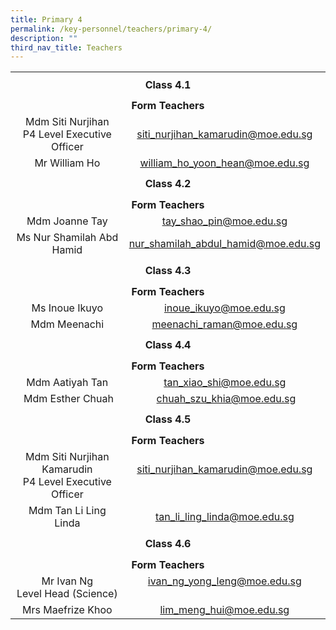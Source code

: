 ```yaml
---
title: Primary 4
permalink: /key-personnel/teachers/primary-4/
description: ""
third_nav_title: Teachers
---
```

<table style="margin-left: auto; margin-right: auto;" border="0" width="100%" cellspacing="0">
<tbody>
<tr>
<td style="text-align: center;" colspan="2" height="41"><strong>Class 4.1</strong></td>
</tr>
<tr style="text-align: center;">
<td colspan="2" height="25"><strong>Form Teachers</strong></td>
</tr>
<tr style="text-align: center;">
<td width="50%">Mdm Siti Nurjihan<br>P4 Level Executive Officer</td>
<td width="50%"><a href="mailto:siti_nurjihan_kamarudin@moe.edu.sg" target="">siti_nurjihan_kamarudin@moe.edu.sg</a></td>
</tr>
<tr style="text-align: center;">
<td>
<div>Mr William Ho</div>
</td>
<td><a href="mailto:william_ho_yoon_hean@moe.edu.sg" target="">william_ho_yoon_hean@moe.edu.sg</a></td>
</tr>
<tr style="text-align: center;">
<td colspan="2" height="41"><strong>Class 4.2</strong></td>
</tr>
<tr style="text-align: center;">
<td colspan="2" height="25"><strong>Form Teachers</strong></td>
</tr>
<tr style="text-align: center;">
<td width="50%">Mdm Joanne Tay</td>
<td><a href="mailto:tay_shao_pin@moe.edu.sg" target="">tay_shao_pin@moe.edu.sg</a></td>
</tr>
<tr style="text-align: center;">
<td>Ms Nur Shamilah Abd Hamid</td>
<td><a href="mailto:nur_shamilah_abdul_hamid@moe.edu.sg" target="">nur_shamilah_abdul_hamid@moe.edu.sg</a></td>
</tr>
<tr style="text-align: center;">
<td colspan="2" height="41"><strong>Class 4.3</strong></td>
</tr>
<tr style="text-align: center;">
<td colspan="2" height="25"><strong>Form Teachers</strong></td>
</tr>
<tr style="text-align: center;">
<td>Ms Inoue Ikuyo</td>
<td><a href="mailto:inoue_ikuyo@moe.edu.sg" target="">inoue_ikuyo@moe.edu.sg</a></td>
</tr>
<tr style="text-align: center;">
<td>
<div>Mdm Meenachi</div>
</td>
<td><a href="mailto:meenachi_raman@moe.edu.sg" target="">meenachi_raman@moe.edu.sg</a></td>
</tr>
<tr style="text-align: center;">
<td colspan="2" height="41"><strong>Class 4.4</strong></td>
</tr>
<tr style="text-align: center;">
<td colspan="2" height="25"><strong>Form Teachers</strong></td>
</tr>
<tr style="text-align: center;">
<td width="50%">Mdm Aatiyah Tan</td>
<td width="50%"><a href="mailto:tan_xiao_shi@moe.edu.sg" target="">tan_xiao_shi@moe.edu.sg</a></td>
</tr>
<tr style="text-align: center;">
<td>&nbsp;Mdm Esther Chuah</td>
<td>&nbsp;<a href="mailto:chuah_szu_khia@moe.edu.sg" target="">chuah_szu_khia@moe.edu.sg</a></td>
</tr>
<tr style="text-align: center;">
<td colspan="2" height="41"><strong>Class 4.5</strong></td>
</tr>
<tr style="text-align: center;">
<td colspan="2" height="25"><strong>Form Teachers</strong></td>
</tr>
<tr style="text-align: center;">
<td>Mdm Siti Nurjihan Kamarudin<br />P4 Level Executive Officer</td>
<td><a href="mailto:siti_nurjihan_kamarudin@moe.edu.sg" target="">siti_nurjihan_kamarudin@moe.edu.sg</a><br /><br /></td>
</tr>
<tr style="text-align: center;">
<td>Mdm Tan Li Ling Linda</td>
<td><a href="mailto:tan_li_ling_linda@moe.edu.sg" target="">tan_li_ling_linda@moe.edu.sg</a></td>
</tr>
<tr style="text-align: center;">
<td colspan="2" height="41"><strong>Class 4.6</strong></td>
</tr>
<tr style="text-align: center;">
<td colspan="2" height="25"><strong>Form Teachers</strong></td>
</tr>
<tr style="text-align: center;">
<td>Mr Ivan Ng<br />Level Head (Science)</td>
<td><a href="mailto:ivan_ng_yong_leng@moe.edu.sg" target="">ivan_ng_yong_leng@moe.edu.sg</a><br /><br /></td>
</tr>
<tr style="text-align: center;">
<td>Mrs Maefrize Khoo</td>
<td><a href="mailto:lim_meng_hui@moe.edu.sg" target="">lim_meng_hui@moe.edu.sg</a></td>
</tr>
</tbody>
</table>